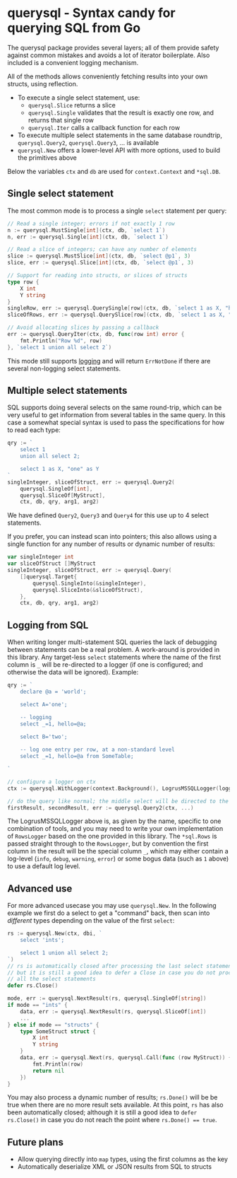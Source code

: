 # querysql - Syntax candy for querying SQL from Go

The querysql package provides several layers; all of them
provide safety against common mistakes and avoids a lot of iterator
boilerplate. Also included is a convenient logging mechanism.

All of the methods allows conveniently fetching results into
your own structs, using reflection.

* To execute a single select statement, use:
    * `querysql.Slice` returns a slice
    * `querysql.Single` validates that the result is exactly one row,
       and returns that single row 
    * `querysql.Iter` calls a callback function for each row 
* To execute multiple select statements in the same database
  roundtrip, `querysql.Query2`, `querysql.Query3`, ...
  is available
* `querysql.New` offers a lower-level API with more options, used to build
  the primitives above

Below the variables `ctx` and `db` are used for `context.Context` and `*sql.DB`.

## Single select statement

The most common mode is to process a single `select` statement per query:
 
```go
// Read a single integer; errors if not exactly 1 row
n := querysql.MustSingle[int](ctx, db, `select 1`)
n, err := querysql.Single[int](ctx, db, `select 1`)

// Read a slice of integers; can have any number of elements
slice := querysql.MustSlice[int](ctx, db, `select @p1`, 3)
slice, err := querysql.Slice[int](ctx, db, `select @p1`, 3)

// Support for reading into structs, or slices of structs
type row {
	X int
	Y string
}
singleRow, err := querysql.QuerySingle[row](ctx, db, `select 1 as X, "hello" as Y`)
sliceOfRows, err := querysql.QuerySlice[row](ctx, db, `select 1 as X, "hello" as Y`)

// Avoid allocating slices by passing a callback 
err := querysql.QueryIter(ctx, db, func(row int) error {
	fmt.Println("Row %d", row)
}, `select 1 union all select 2`)
```

This mode still supports [logging](#logging-from-sql) and will return `ErrNotDone`
if there are several non-logging select statements.

## Multiple select statements

SQL supports doing several selects on the same round-trip, which
can be very useful to get information from several tables in the same
query. In this case a somewhat special syntax is used to pass the
specifications for how to read each type:

```go
qry := `
    select 1
    union all select 2;

    select 1 as X, "one" as Y 
` 
singleInteger, sliceOfStruct, err := querysql.Query2(
	querysql.SingleOf[int], 
	querysql.SliceOf[MyStruct],
	ctx, db, qry, arg1, arg2)
```
We have defined `Query2`, `Query3` and `Query4` for this use up
to 4 select statements.

If you prefer, you can instead scan into pointers; this also allows
using a single function for any number of results or dynamic number
of results:
```go
var singleInteger int
var sliceOfStruct []MyStruct
singleInteger, sliceOfStruct, err := querysql.Query(
	[]querysql.Target{
		querysql.SingleInto(&singleInteger),
		querysql.SliceInto(&sliceOfStruct),
	},
	ctx, db, qry, arg1, arg2)
```

## Logging from SQL

When writing longer multi-statement SQL queries the lack of
debugging between statements can be a real problem. A work-around
is provided in this library. Any target-less `select` statements
where the name of the first column is `_` will be re-directed
to a logger (if one is configured; and otherwise the data will be
ignored). Example:

```go
qry := `
    declare @a = 'world';

    select A='one';

    -- logging
    select _=1, hello=@a;
    
    select B='two';

    -- log one entry per row, at a non-standard level
    select _=1, hello=@a from SomeTable;

` 

// configure a logger on ctx
ctx := querysql.WithLogger(context.Background(), LogrusMSSQLLogger(logger, logrus.InfoLevel))

// do the query like normal; the middle select will be directed to the logger
firstResult, secondResult, err := querysql.Query2(ctx, ...)
```

The LogrusMSSQLLogger above is, as given by the name, specific
to one combination of tools, and you may need to write your
own implementation of `RowsLogger` based on the one provided in this library.
The `*sql.Rows` is passed straight through to the `RowsLogger`,
but by convention the first column in the result will be the special
column `_`, which may either contain a log-level (`info`, `debug`, `warning`, `error`)
or some bogus data (such as `1` above) to use a default log level.

## Advanced use

For more advanced usecase you may use `querysql.New`.
In the following example we first do a select to get a "command"
back, then scan into *different* types depending on the value of
the first `select`:
```go
rs := querysql.New(ctx, dbi, `
    select 'ints';

    select 1 union all select 2;
`)
// rs is automatically closed after processing the last select statement,
// but it is still a good idea to defer a Close in case you do not process
// all the select statements
defer rs.Close()

mode, err := querysql.NextResult(rs, querysql.SingleOf[string])
if mode == "ints" {
	data, err := querysql.NextResult(rs, querysql.SliceOf[int])
	...
} else if mode == "structs" {
	type SomeStruct struct {
		X int
		Y string
	}
	data, err := querysql.Next(rs, querysql.Call(func (row MyStruct)) {
		fmt.Println(row)
		return nil
    })
}
```

You may also process a dynamic number of results; `rs.Done()` will be be true
when there are no more result sets available. At this point, `rs` has also been
automatically closed; although it is still a good idea to `defer rs.Close()` in
case you do not reach the point where `rs.Done() == true`.


## Future plans

* Allow querying directly into `map` types, using the first columns
  as the key
* Automatically deserialize XML or JSON results from SQL to structs